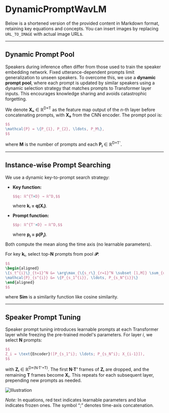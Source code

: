 # DynamicPromptWavLM
Below is a shortened version of the provided content in Markdown format, retaining key equations and concepts. You can insert images by replacing `URL_TO_IMAGE` with actual image URLs.

---

## Dynamic Prompt Pool

Speakers during inference often differ from those used to train the speaker embedding network. Fixed utterance-dependent prompts limit generalization to unseen speakers. To overcome this, we use a **dynamic prompt pool**, where each prompt is updated by similar speakers using a dynamic selection strategy that matches prompts to Transformer layer inputs. This encourages knowledge sharing and avoids catastrophic forgetting.

We denote **Xₙ** ∈ ℝ<sup>D×T</sup> as the feature map output of the *n*-th layer before concatenating prompts, with **X₀** from the CNN encoder. The prompt pool is:

```latex
$$
\mathcal{P} = \{P_{1}, P_{2}, \ldots, P_M\},
$$
```
where **M** is the number of prompts and each **Pⱼ** ∈ ℝ<sup>D×T'</sup>.

---

## Instance-wise Prompt Searching

We use a dynamic key-to-prompt search strategy:

- **Key function:**  
  ```latex
  $$q: ℝ^{T×D} → ℝ^D,$$  
  ```  
  where **kᵢ = q(Xᵢ)**.

- **Prompt function:**  
  ```latex
  $$p: ℝ^{T'×D} → ℝ^D,$$  
  ```  
  where **pⱼ = p(Pⱼ)**.

Both compute the mean along the time axis (no learnable parameters).

For key **kᵢ**, select top-**N** prompts from pool **𝒫**:

```latex
$$
\begin{aligned}
\{s_t^{i}\}_{t=1}^N &= \arg\max_{\{s_r\}_{r=1}^N \subset [1,M]} \sum_{u=1}^N \text{Sim}(q(X_i), p(P_{s_u})) \\
\mathcal{P}_{s^{i}} &= \{P_{s_1^{i}}, \ldots, P_{s_N^{i}}\}
\end{aligned}
$$
```
where **Sim** is a similarity function like cosine similarity.

---

## Speaker Prompt Tuning

Speaker prompt tuning introduces learnable prompts at each Transformer layer while freezing the pre-trained model's parameters. For layer *i*, we select **N** prompts:

```latex
$$
Z_i = \text{Encoder}([P_{s_1^i}; \ldots; P_{s_N^i}; X_{i-1}]),
$$
```
with **Zᵢ** ∈ ℝ<sup>D×(N·T'+T)</sup>. The first **N·T'** frames of **Zᵢ** are dropped, and the remaining **T** frames become **Xᵢ**. This repeats for each subsequent layer, prepending new prompts as needed.

![Illustration](URL_TO_IMAGE)

*Note:* In equations, red text indicates learnable parameters and blue indicates frozen ones. The symbol “;” denotes time-axis concatenation.

